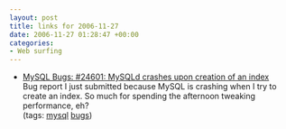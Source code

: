 ```yaml
---
layout: post
title: links for 2006-11-27
date: 2006-11-27 01:28:47 +00:00
categories:
- Web surfing
---
```

<ul class="delicious">
	<li>
		<div class="delicious-link"><a href="http://bugs.mysql.com/bug.php?id=24601">MySQL Bugs: #24601: MySQLd crashes upon creation of an index</a></div>
		<div class="delicious-extended">Bug report I just submitted because MySQL is crashing when I try to create an index.  So much for spending the afternoon tweaking performance, eh?</div>
		<div class="delicious-tags">(tags: <a href="http://del.icio.us/mathie/mysql">mysql</a> <a href="http://del.icio.us/mathie/bugs">bugs</a>)</div>
	</li>
</ul>
